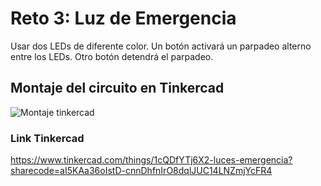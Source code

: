 # Reto 3: Luz de Emergencia
Usar dos LEDs de diferente color.
Un botón activará un parpadeo alterno entre los LEDs.
Otro botón detendrá el parpadeo.
## Montaje del circuito en Tinkercad
![Montaje tinkercad](image.png)
### Link Tinkercad
https://www.tinkercad.com/things/1cQDfYTj6X2-luces-emergencia?sharecode=aI5KAa36oIstD-cnnDhfnIrO8dqlJUC14LNZmjYcFR4
